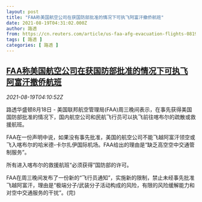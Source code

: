 ```yaml
---
layout: post
title: "FAA称美国航空公司在获国防部批准的情况下可执飞阿富汗撤侨航班"
date: 2021-08-19T04:31:02.000Z
author: 路透
from: https://cn.reuters.com/article/us-faa-afg-evacuation-flights-0819-idCNKBS2FK0A0
tags: [ 路透 ]
categories: [ 路透 ]
---
```

<!--1629347462000-->
[FAA称美国航空公司在获国防部批准的情况下可执飞阿富汗撤侨航班](https://cn.reuters.com/article/us-faa-afg-evacuation-flights-0819-idCNKBS2FK0A0)
------

<div>
<div><i>2021-08-19T04:10:52Z</i></div><p>路透华盛顿8月18日 - 美国联邦航空管理局(FAA)周三晚间表示，在事先获得美国国防部批准的情况下，国内航空公司和民航飞行员可以执飞前往喀布尔的疏散或救援航班。</p><p>FAA在一份声明中说，如果没有事先批准，美国的航空公司不能飞越阿富汗领空或飞入喀布尔的哈米德-卡尔扎伊国际机场。FAA给出的理由是“缺乏高空空中交通管制服务”。</p><p>所有进入喀布尔的救援航班“必须获得”国防部的许可。</p><p>FAA在周三晚间发布了一份新的“飞行员通知”，实施新的限制，禁止未经事先批准飞越阿富汗，理由是“极端分子/武装分子活动构成的风险，有限的风险缓解能力和对空中交通服务的干扰”。(完)</p>
</div>
